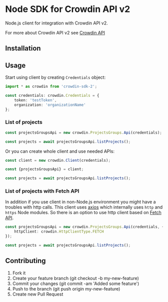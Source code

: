# Node SDK for Crowdin API v2

Node.js client for integration with Crowdin API v2.

For more about Crowdin API v2 see [Crowdin API](https://support.crowdin.com/enterprise/api/)

## Installation

## Usage

Start using client by creating `Credentials` object:

```typescript
import * as crowdin from 'crowdin-sdk-2';

const credentials: crowdin.Credentials = {
    token: 'testToken',
    organization: 'organizationName'
};
```

### List of projects

```typescript
const projectsGroupsApi = new crowdin.ProjectsGroups.Api(credentials);

const projects = await projectsGroupsApi.listProjects();
```

Or you can create whole client and use needed APIs:

```typescript
const client = new crowdin.Client(credentials);

const {projectsGroupsApi} = client;

const projects = await projectsGroupsApi.listProjects();
```

### List of projects with Fetch API

In addition if you use client in non-Node.js environment you might have a troubles with http calls.
This client uses [axios](https://github.com/axios/axios) which internally uses `http` and `https` Node modules.
So there is an option to use http client based on [Fetch API](https://developer.mozilla.org/en-US/docs/Web/API/Fetch_API).

```typescript
const projectsGroupsApi = new crowdin.ProjectsGroups.Api(credentials, {
    httpClient: crowdin.HttpClientType.FETCH
});

const projects = await projectsGroupsApi.listProjects();
```

## Contributing

1. Fork it
2. Create your feature branch (git checkout -b my-new-feature)
3. Commit your changes (git commit -am 'Added some feature')
4. Push to the branch (git push origin my-new-feature)
5. Create new Pull Request
